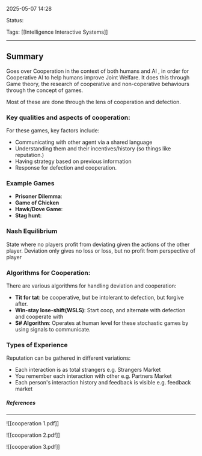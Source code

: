2025-05-07 14:28

Status:

Tags: [[Intelligence Interactive Systems]]

---
## Summary

Goes over Cooperation in the context of both humans and AI , in order for Cooperative AI to help humans improve Joint Welfare. It does this through Game theory, the research of cooperative and non-coperative behaviours through the concept of games.

Most of these are done through the lens of cooperation and defection.


### Key qualities and aspects of cooperation:

For these games, key factors include:

- Communicating with other agent via a shared language
- Understanding them and their incentives/history (so things like reputation.)
- Having strategy based on previous information
- Response for defection and cooperation.

### Example Games

- **Prisoner Dilemma**: 
- **Game of Chicken**
- **Hawk/Dove Game**:
- **Stag hunt**:

### Nash Equilibrium

State where no players profit from deviating given the actions of the other player. Deviation only gives no loss or loss, but no profit from perspective of player

### Algorithms for Cooperation:

There are various algorithms for handling deviation and cooperation:

- **Tit for tat**: be cooperative, but be intolerant to defection, but forgive after.
- **Win-stay lose-shift(WSLS)**:  Start coop, and alternate with defection and cooperate with 
- **S# Algorithm**: Operates at human level for these stochastic games by using signals to communicate.

### Types of Experience

Reputation can be gathered in different variations:

- Each interaction is as total strangers e.g. Strangers Market
- You remember each interaction with other e.g. Partners Market
- Each person's interaction history and feedback is visible e.g. feedback market

##### References
----
![[cooperation 1.pdf]]

![[cooperation 2.pdf]]

![[cooperation 3.pdf]]